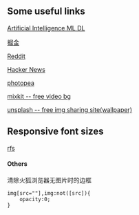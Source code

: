 ## Some useful links

[Artificial Intelligence ML DL](https://docs.google.com/presentation/d/1kSuQyW5DTnkVaZEjGYCkfOxvzCqGEFzWBy4e9Uedd9k/preview?imm_mid=0f9b7e&cmp=em-data-na-na-newsltr_20171213&slide=id.g168a3288f7_0_58)

[掘金](https://juejin.im/)

[Reddit](https://www.reddit.com/)

[Hacker News](https://news.ycombinator.com/)

[photopea](https://www.photopea.com/)

[mixkit -- free video bg](https://mixkit.co/)

[unsplash -- free img sharing site(wallpaper)](https://unsplash.com/)

## Responsive font sizes

[rfs](https://github.com/MartijnCuppens/rfs)


#### Others

清除火狐浏览器无图片时的边框
```
img[src=""],img:not([src]){
    opacity:0;
}
```
